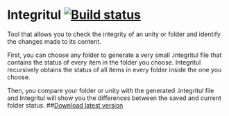 # Integritul [![Build status](https://ci.appveyor.com/api/projects/status/ul1x7ajaj573gefn/branch/master?svg=true)](https://ci.appveyor.com/project/tulpep/integritul/branch/master)
Tool that allows you to check the integrity of an unity or folder and identify the changes made to its content. 

First, you can choose any folder to generate a very small .integritul file that contains the status of every item in the folder you choose. Integritul recursively obtains the status of all items in every folder inside the one you choose. 

Then, you compare your folder or unity with the generated .integritul file and Integritul will show you the differences between the saved and current folder status. 
##[Download latest version](https://github.com/Tulpep/Integritul/releases/latest)
